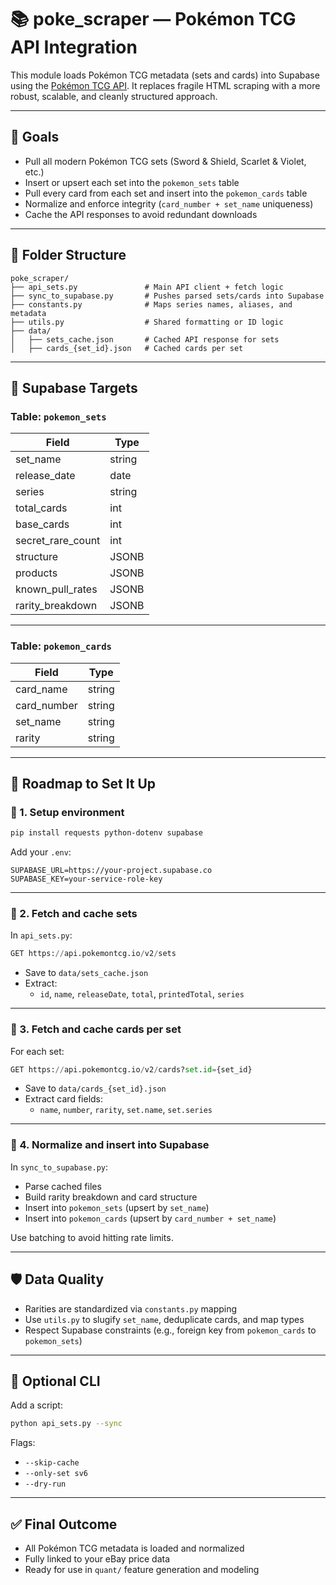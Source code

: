 # 📚 poke_scraper — Pokémon TCG API Integration

This module loads Pokémon TCG metadata (sets and cards) into Supabase using the [Pokémon TCG API](https://pokemontcg.io). It replaces fragile HTML scraping with a more robust, scalable, and cleanly structured approach.

---

## 🎯 Goals

- Pull all modern Pokémon TCG sets (Sword & Shield, Scarlet & Violet, etc.)
- Insert or upsert each set into the `pokemon_sets` table
- Pull every card from each set and insert into the `pokemon_cards` table
- Normalize and enforce integrity (`card_number + set_name` uniqueness)
- Cache the API responses to avoid redundant downloads

---

## 📁 Folder Structure

```
poke_scraper/
├── api_sets.py               # Main API client + fetch logic
├── sync_to_supabase.py       # Pushes parsed sets/cards into Supabase
├── constants.py              # Maps series names, aliases, and metadata
├── utils.py                  # Shared formatting or ID logic
├── data/
│   ├── sets_cache.json       # Cached API response for sets
│   ├── cards_{set_id}.json   # Cached cards per set
```

---

## 🔌 Supabase Targets

### Table: `pokemon_sets`

| Field             | Type     |
|------------------|----------|
| set_name          | string   |
| release_date      | date     |
| series            | string   |
| total_cards       | int      |
| base_cards        | int      |
| secret_rare_count | int      |
| structure         | JSONB    |
| products          | JSONB    |
| known_pull_rates  | JSONB    |
| rarity_breakdown  | JSONB    |

---

### Table: `pokemon_cards`

| Field         | Type   |
|---------------|--------|
| card_name     | string |
| card_number   | string |
| set_name      | string |
| rarity        | string |

---

## 🧠 Roadmap to Set It Up

### 🔹 1. Setup environment

```bash
pip install requests python-dotenv supabase
```

Add your `.env`:

```
SUPABASE_URL=https://your-project.supabase.co
SUPABASE_KEY=your-service-role-key
```

---

### 🔹 2. Fetch and cache sets

In `api_sets.py`:

```python
GET https://api.pokemontcg.io/v2/sets
```

- Save to `data/sets_cache.json`
- Extract:
  - `id`, `name`, `releaseDate`, `total`, `printedTotal`, `series`

---

### 🔹 3. Fetch and cache cards per set

For each set:

```python
GET https://api.pokemontcg.io/v2/cards?set.id={set_id}
```

- Save to `data/cards_{set_id}.json`
- Extract card fields:
  - `name`, `number`, `rarity`, `set.name`, `set.series`

---

### 🔹 4. Normalize and insert into Supabase

In `sync_to_supabase.py`:
- Parse cached files
- Build rarity breakdown and card structure
- Insert into `pokemon_sets` (upsert by `set_name`)
- Insert into `pokemon_cards` (upsert by `card_number + set_name`)

Use batching to avoid hitting rate limits.

---

## 🛡️ Data Quality

- Rarities are standardized via `constants.py` mapping
- Use `utils.py` to slugify `set_name`, deduplicate cards, and map types
- Respect Supabase constraints (e.g., foreign key from `pokemon_cards` to `pokemon_sets`)

---

## 🧪 Optional CLI

Add a script:

```bash
python api_sets.py --sync
```

Flags:
- `--skip-cache`
- `--only-set sv6`
- `--dry-run`

---

## ✅ Final Outcome

- All Pokémon TCG metadata is loaded and normalized
- Fully linked to your eBay price data
- Ready for use in `quant/` feature generation and modeling

